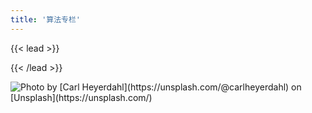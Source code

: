 ```yaml
---
title: '算法专栏'
---
```

{{< lead >}}
> 
{{< /lead >}}

![](https://ryder-1252249141.cos.ap-shanghai.myqcloud.com/uPic/2022-04-16-carl-heyerdahl-KE0nC8-58MQ-unsplash.jpg "Photo by [Carl Heyerdahl](https://unsplash.com/@carlheyerdahl) on [Unsplash](https://unsplash.com/)")
